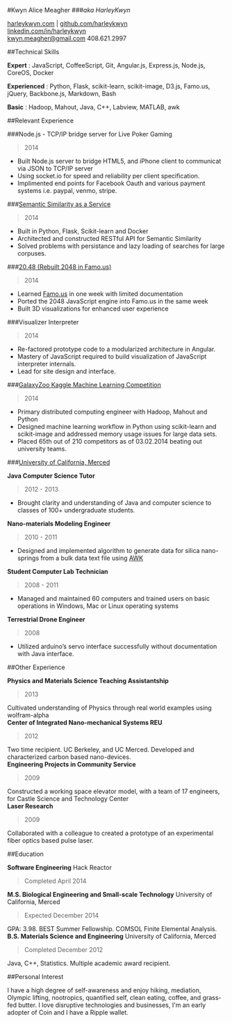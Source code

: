 #Kwyn Alice Meagher 
###_aka HarleyKwyn_
<div class="contact_info" markdown="1">

[harleykwyn.com](http://harleykwyn.com) | [github.com/harleykwyn](http://github.com/HarleyKwyn)  
[linkedin.com/in/harleykwyn](http://linkedin.com/in/harleykwyn)  
[kwyn.meagher@gmail.com](kwyn.meagher@gmail.com) 408.621.2997
</div>

##Technical Skills

__Expert__ :  JavaScript, CoffeeScript, Git, Angular.js, Express.js, Node.js, CoreOS, Docker  

__Experienced__ :  Python, Flask, scikit-learn, scikit-image, D3.js, Famo.us, jQuery, Backbone.js, Markdown, Bash  

__Basic__ :  Hadoop, Mahout, Java, C++, Labview, MATLAB, awk  

##Relevant Experience

###Node.js - TCP/IP bridge server for Live Poker Gaming
>2014

 - Built Node.js server to bridge HTML5, and iPhone client to communicat via JSON to TCP/IP server
 - Using socket.io for speed and reliability per client specification. 
 - Implimented end points for Facebook Oauth and various payment systems i.e. paypal, venmo, stripe.

###[Semantic Similarity as a Service](https://github.com/HarleyKwyn/sklearn)
>2014

 - Built in Python, Flask, Scikit-learn and Docker
 - Architected and constructed RESTful API for Semantic Similarity
 - Solved problems with persistance and lazy loading of searches for large corpuses.

###[20.48 (Rebuilt 2048 in Famo.us)](http://harleykwyn.com/20.48/)
>2014

 - Learned [Famo.us](https://famo.us) in one week with limited documentation
 - Ported the 2048 JavaScript engine into Famo.us in the same week
 - Built 3D visualizations for enhanced user experience

###Visualizer Interpreter
>2014

  - Re-factored prototype code to a modularized architecture in Angular.
  - Mastery of JavaScript required to build visualization of JavaScript interpreter internals.
  - Lead for site design and interface.

###[GalaxyZoo Kaggle Machine Learning Competition](http://galaxyquest.herokuapp.com/)
>2014

 - Primary distributed computing engineer with Hadoop, Mahout and Python
 - Designed machine learning workflow in Python using scikit-learn and scikit-image and addressed memory usage issues for large data sets.
 - Placed 65th out of 210 competitors as of 03.02.2014 beating out university teams.

###[University of California, Merced](http://www.ucmerced.edu/)

__Java Computer Science Tutor__ 
>2012 - 2013  

 - Brought clarity and understanding of Java and computer science to classes of 100+ undergraduate students.  

__Nano-materials Modeling Engineer__ 
>2010 - 2011  

 - Designed and implemented algorithm to generate data for silica nano-springs from a bulk data text file using [AWK](http://en.wikipedia.org/wiki/AWK)

__Student Computer Lab Technician__ 
>2008 - 2011  

 - Managed and maintained 60 computers and trained users on basic operations in Windows, Mac or Linux operating systems  

__Terrestrial Drone Engineer__ 
>2008 

 - Utilized arduino’s servo  interface successfully without documentation with Java interface.

##Other Experience

__Physics and Materials Science Teaching Assistantship__
>2013  

Cultivated understanding of Physics through real world examples using wolfram-alpha  
__Center of Integrated Nano-mechanical Systems REU__ 
>2012

Two time recipient. UC Berkeley, and UC Merced. Developed and characterized carbon based nano-devices.  
__Engineering Projects in Community Service__ 
>2009  

Constructed a working space elevator model, with a team of 17 engineers, for Castle Science and Technology Center  
__Laser Research__ 
>2009  

Collaborated with a colleague to created a prototype of an experimental fiber optics based pulse laser.

##Education

__Software Engineering__ Hack Reactor
>Completed April 2014 

__M.S. Biological Engineering and Small-scale Technology__ University of California, Merced  
>Expected December 2014  

GPA: 3.98. BEST Summer Fellowship. COMSOL Finite Elemental Analysis.  
__B.S. Materials Science and Engineering__ University of California, Merced 
>Completed December 2012  

Java, C++, Statistics. Multiple academic award recipient.

##Personal Interest

  I have a high degree of self-awareness and enjoy hiking, mediation, Olympic lifting, nootropics, quantified self, clean eating, coffee, and grass-fed butter. I love disruptive technologies and businesses, I'm an early adopter of Coin and I have a Ripple wallet.

  
